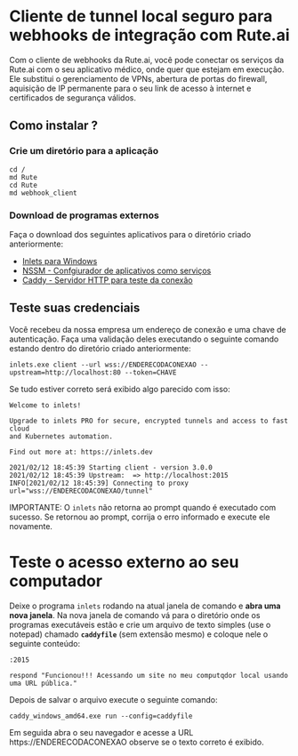 # Cliente de tunnel local seguro para webhooks de integração com Rute.ai

Com o cliente de webhooks da Rute.ai, você pode conectar os serviços da Rute.ai com o seu aplicativo médico, onde quer que estejam em execução. Ele substitui o gerenciamento de VPNs, abertura de portas do firewall, aquisição de IP permanente para o seu link de acesso à internet e certificados de segurança válidos.

## Como instalar ?

### Crie um diretório para a aplicação

```
cd /
md Rute
cd Rute
md webhook_client
```

### Download de programas externos

Faça o download dos seguintes aplicativos para o diretório criado anteriormente:

* [Inlets para Windows](https://github.com/inlets/inlets/releases/download/3.0.0/inlets.exe)
* [NSSM - Confgiurador de aplicativos como serviços](https://nssm.cc/ci/nssm-2.24-101-g897c7ad.zip)
* [Caddy - Servidor HTTP para teste da conexão](https://caddyserver.com/api/download?os=windows&arch=amd64&idempotency=17322521938054)

## Teste suas credenciais

Você recebeu da nossa empresa um endereço de conexão e uma chave de autenticação. Faça uma validação deles executando o seguinte comando estando dentro do diretório criado anteriormente:

```
inlets.exe client --url wss://ENDERECODACONEXAO --upstream=http://localhost:80 --token=CHAVE
```

Se tudo estiver correto será exibido algo parecido com isso:

```
Welcome to inlets!

Upgrade to inlets PRO for secure, encrypted tunnels and access to fast cloud
and Kubernetes automation.

Find out more at: https://inlets.dev 

2021/02/12 18:45:39 Starting client - version 3.0.0
2021/02/12 18:45:39 Upstream:  => http://localhost:2015
INFO[2021/02/12 18:45:39] Connecting to proxy                           url="wss://ENDERECODACONEXAO/tunnel"
```

IMPORTANTE: O `inlets` não retorna ao prompt quando é executado com sucesso. Se retornou ao prompt, corrija o erro informado e execute ele novamente.

# Teste o acesso externo ao seu computador

Deixe o programa `inlets` rodando na atual janela de comando e **abra uma nova janela**. Na nova janela de comando vá para o diretório onde os programas executáveis estão e crie um arquivo de texto simples (use o notepad) chamado **`caddyfile`** (sem extensão mesmo) e coloque nele o seguinte conteúdo:

```
:2015

respond "Funcionou!!! Acessando um site no meu computqdor local usando uma URL pública."
```

Depois de salvar o arquivo execute o seguinte comando:

```
caddy_windows_amd64.exe run --config=caddyfile
```

Em seguida abra o seu navegador e acesse a URL https://ENDERECODACONEXAO observe se o texto correto é exibido.

